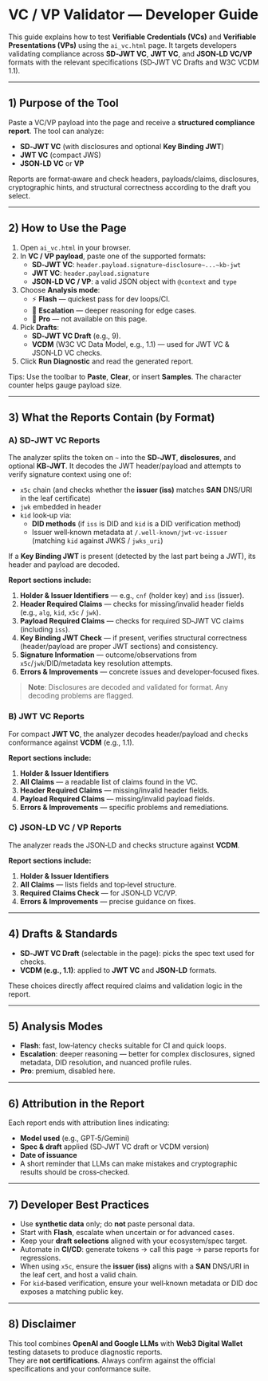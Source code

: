 # VC / VP Validator — Developer Guide

This guide explains how to test **Verifiable Credentials (VCs)** and **Verifiable Presentations (VPs)** using the `ai_vc.html` page. It targets developers validating compliance across **SD‑JWT VC**, **JWT VC**, and **JSON‑LD VC/VP** formats with the relevant specifications (SD‑JWT VC Drafts and W3C VCDM 1.1).

---

## 1) Purpose of the Tool

Paste a VC/VP payload into the page and receive a **structured compliance report**. The tool can analyze:

- **SD‑JWT VC** (with disclosures and optional **Key Binding JWT**)
- **JWT VC** (compact JWS)
- **JSON‑LD VC** or **VP**

Reports are format‑aware and check headers, payloads/claims, disclosures, cryptographic hints, and structural correctness according to the draft you select.

---

## 2) How to Use the Page

1. Open `ai_vc.html` in your browser.  
2. In **VC / VP payload**, paste one of the supported formats:  
   - **SD‑JWT VC**: `header.payload.signature~disclosure~...~kb-jwt`  
   - **JWT VC**: `header.payload.signature`  
   - **JSON‑LD VC / VP**: a valid JSON object with `@context` and `type`
3. Choose **Analysis mode**:  
   - ⚡ **Flash** — quickest pass for dev loops/CI.  
   - 🧠 **Escalation** — deeper reasoning for edge cases.  
   - 👑 **Pro** — not available on this page.
4. Pick **Drafts**:
   - **SD‑JWT VC Draft** (e.g., 9).  
   - **VCDM** (W3C VC Data Model, e.g., 1.1) — used for JWT VC & JSON‑LD VC checks.
5. Click **Run Diagnostic** and read the generated report.

Tips: Use the toolbar to **Paste**, **Clear**, or insert **Samples**. The character counter helps gauge payload size.

---

## 3) What the Reports Contain (by Format)

### A) SD‑JWT VC Reports

The analyzer splits the token on `~` into the **SD‑JWT**, **disclosures**, and optional **KB‑JWT**. It decodes the JWT header/payload and attempts to verify signature context using one of:

- `x5c` chain (and checks whether the **issuer (iss)** matches **SAN** DNS/URI in the leaf certificate)  
- `jwk` embedded in header  
- `kid` look‑up via:  
  - **DID methods** (if `iss` is DID and `kid` is a DID verification method)  
  - Issuer well‑known metadata at `/.well-known/jwt-vc-issuer` (matching `kid` against JWKS / `jwks_uri`)

If a **Key Binding JWT** is present (detected by the last part being a JWT), its header and payload are decoded.

**Report sections include:**

1. **Holder & Issuer Identifiers** — e.g., `cnf` (holder key) and `iss` (issuer).  
2. **Header Required Claims** — checks for missing/invalid header fields (e.g., `alg`, `kid`, `x5c` / `jwk`).  
3. **Payload Required Claims** — checks for required SD‑JWT VC claims (including `iss`).  
4. **Key Binding JWT Check** — if present, verifies structural correctness (header/payload are proper JWT sections) and consistency.  
5. **Signature Information** — outcome/observations from `x5c`/`jwk`/DID/metadata key resolution attempts.  
6. **Errors & Improvements** — concrete issues and developer‑focused fixes.

> **Note**: Disclosures are decoded and validated for format. Any decoding problems are flagged.

### B) JWT VC Reports

For compact **JWT VC**, the analyzer decodes header/payload and checks conformance against **VCDM** (e.g., 1.1).

**Report sections include:**

1. **Holder & Issuer Identifiers**  
2. **All Claims** — a readable list of claims found in the VC.  
3. **Header Required Claims** — missing/invalid header fields.  
4. **Payload Required Claims** — missing/invalid payload fields.  
5. **Errors & Improvements** — specific problems and remediations.

### C) JSON‑LD VC / VP Reports

The analyzer reads the JSON‑LD and checks structure against **VCDM**.

**Report sections include:**

1. **Holder & Issuer Identifiers**  
2. **All Claims** — lists fields and top‑level structure.  
3. **Required Claims Check** — for JSON‑LD VC/VP.  
4. **Errors & Improvements** — precise guidance on fixes.

---

## 4) Drafts & Standards

- **SD‑JWT VC Draft** (selectable in the page): picks the spec text used for checks.  
- **VCDM (e.g., 1.1)**: applied to **JWT VC** and **JSON‑LD** formats.  

These choices directly affect required claims and validation logic in the report.

---

## 5) Analysis Modes

- **Flash**: fast, low‑latency checks suitable for CI and quick loops.  
- **Escalation**: deeper reasoning — better for complex disclosures, signed metadata, DID resolution, and nuanced profile rules.  
- **Pro**: premium, disabled here.

---

## 6) Attribution in the Report

Each report ends with attribution lines indicating:

- **Model used** (e.g., GPT‑5/Gemini)  
- **Spec & draft** applied (SD‑JWT VC draft or VCDM version)  
- **Date of issuance**  
- A short reminder that LLMs can make mistakes and cryptographic results should be cross‑checked.

---

## 7) Developer Best Practices

- Use **synthetic data** only; do **not** paste personal data.  
- Start with **Flash**, escalate when uncertain or for advanced cases.  
- Keep your **draft selections** aligned with your ecosystem/spec target.  
- Automate in **CI/CD**: generate tokens → call this page → parse reports for regressions.  
- When using `x5c`, ensure the **issuer (iss)** aligns with a **SAN** DNS/URI in the leaf cert, and host a valid chain.  
- For `kid`‑based verification, ensure your well‑known metadata or DID doc exposes a matching public key.

---

## 8) Disclaimer

This tool combines **OpenAI and Google LLMs** with **Web3 Digital Wallet** testing datasets to produce diagnostic reports.  
They are **not certifications**. Always confirm against the official specifications and your conformance suite.

